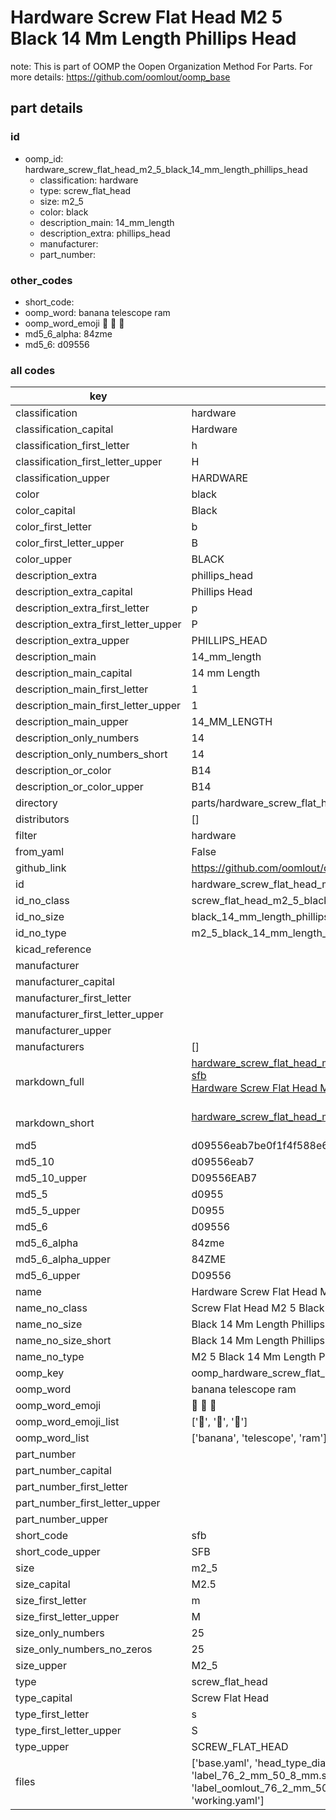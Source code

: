# Hardware Screw Flat Head M2 5 Black 14 Mm Length Phillips Head  

note: This is part of OOMP the Oopen Organization Method For Parts. For more details: https://github.com/oomlout/oomp_base

##  part details





### id
* oomp_id: hardware_screw_flat_head_m2_5_black_14_mm_length_phillips_head
  * classification: hardware
  * type: screw_flat_head
  * size: m2_5
  * color: black
  * description_main: 14_mm_length
  * description_extra: phillips_head
  * manufacturer: 
  * part_number: 

### other_codes
* short_code: 
* oomp_word: banana telescope ram
* oomp_word_emoji :banana: :telescope: :ram:
* md5_6_alpha: 84zme
* md5_6: d09556

### all codes 
| key | value |  
| --- | --- |  
| classification | hardware |  
| classification_capital | Hardware |  
| classification_first_letter | h |  
| classification_first_letter_upper | H |  
| classification_upper | HARDWARE |  
| color | black |  
| color_capital | Black |  
| color_first_letter | b |  
| color_first_letter_upper | B |  
| color_upper | BLACK |  
| description_extra | phillips_head |  
| description_extra_capital | Phillips Head |  
| description_extra_first_letter | p |  
| description_extra_first_letter_upper | P |  
| description_extra_upper | PHILLIPS_HEAD |  
| description_main | 14_mm_length |  
| description_main_capital | 14 mm Length |  
| description_main_first_letter | 1 |  
| description_main_first_letter_upper | 1 |  
| description_main_upper | 14_MM_LENGTH |  
| description_only_numbers | 14 |  
| description_only_numbers_short | 14 |  
| description_or_color | B14 |  
| description_or_color_upper | B14 |  
| directory | parts/hardware_screw_flat_head_m2_5_black_14_mm_length_phillips_head |  
| distributors | [] |  
| filter | hardware |  
| from_yaml | False |  
| github_link | https://github.com/oomlout/oomlout_oomp_part_src/tree/main/parts/hardware_screw_flat_head_m2_5_black_14_mm_length_phillips_head/working |  
| id | hardware_screw_flat_head_m2_5_black_14_mm_length_phillips_head |  
| id_no_class | screw_flat_head_m2_5_black_14_mm_length_phillips_head |  
| id_no_size | black_14_mm_length_phillips_head |  
| id_no_type | m2_5_black_14_mm_length_phillips_head |  
| kicad_reference |  |  
| manufacturer |  |  
| manufacturer_capital |  |  
| manufacturer_first_letter |  |  
| manufacturer_first_letter_upper |  |  
| manufacturer_upper |  |  
| manufacturers | [] |  
| markdown_full | [hardware_screw_flat_head_m2_5_black_14_mm_length_phillips_head](https://github.com/oomlout/oomlout_oomp_part_src/tree/main/parts/hardware_screw_flat_head_m2_5_black_14_mm_length_phillips_head/working)<br>[sfb](https://github.com/oomlout/oomlout_oomp_part_src/tree/main/parts/hardware_screw_flat_head_m2_5_black_14_mm_length_phillips_head/working)<br>[Hardware Screw Flat Head M2 5 Black 14 Mm Length Phillips Head](https://github.com/oomlout/oomlout_oomp_part_src/tree/main/parts/hardware_screw_flat_head_m2_5_black_14_mm_length_phillips_head/working)<br><br> |  
| markdown_short | [hardware_screw_flat_head_m2_5_black_14_mm_length_phillips_head](https://github.com/oomlout/oomlout_oomp_part_src/tree/main/parts/hardware_screw_flat_head_m2_5_black_14_mm_length_phillips_head/working)<br><br> |  
| md5 | d09556eab7be0f1f4f588e6fcfcf8f6e |  
| md5_10 | d09556eab7 |  
| md5_10_upper | D09556EAB7 |  
| md5_5 | d0955 |  
| md5_5_upper | D0955 |  
| md5_6 | d09556 |  
| md5_6_alpha | 84zme |  
| md5_6_alpha_upper | 84ZME |  
| md5_6_upper | D09556 |  
| name | Hardware Screw Flat Head M2 5 Black 14 Mm Length Phillips Head |  
| name_no_class | Screw Flat Head M2 5 Black 14 Mm Length Phillips Head |  
| name_no_size | Black 14 Mm Length Phillips Head |  
| name_no_size_short | Black 14 Mm Length Phillips Head |  
| name_no_type | M2 5 Black 14 Mm Length Phillips Head |  
| oomp_key | oomp_hardware_screw_flat_head_m2_5_black_14_mm_length_phillips_head |  
| oomp_word | banana telescope ram |  
| oomp_word_emoji | :banana: :telescope: :ram: |  
| oomp_word_emoji_list | [':banana:', ':telescope:', ':ram:'] |  
| oomp_word_list | ['banana', 'telescope', 'ram'] |  
| part_number |  |  
| part_number_capital |  |  
| part_number_first_letter |  |  
| part_number_first_letter_upper |  |  
| part_number_upper |  |  
| short_code | sfb |  
| short_code_upper | SFB |  
| size | m2_5 |  
| size_capital | M2.5 |  
| size_first_letter | m |  
| size_first_letter_upper | M |  
| size_only_numbers | 25 |  
| size_only_numbers_no_zeros | 25 |  
| size_upper | M2_5 |  
| type | screw_flat_head |  
| type_capital | Screw Flat Head |  
| type_first_letter | s |  
| type_first_letter_upper | S |  
| type_upper | SCREW_FLAT_HEAD |  
| files | ['base.yaml', 'head_type_diagram.png', 'label_15_mm_30_mm.pdf', 'label_15_mm_30_mm.svg', 'label_76_2_mm_50_8_mm.pdf', 'label_76_2_mm_50_8_mm.svg', 'label_bolt_76_2_mm_50_8_mm.pdf', 'label_bolt_76_2_mm_50_8_mm.svg', 'label_oomlout_76_2_mm_50_8_mm.pdf', 'label_oomlout_76_2_mm_50_8_mm.svg', 'readme.md', 'type_diagram.png', 'working.json', 'working.yaml'] |  
